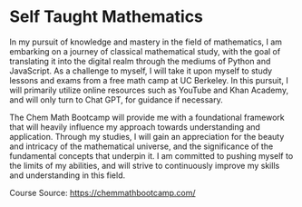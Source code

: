 # Self Taught Mathematics
In my pursuit of knowledge and mastery in the field of mathematics, I am embarking on a journey of classical mathematical study, with the goal of translating it into the digital realm through the mediums of Python and JavaScript. As a challenge to myself, I will take it upon myself to study lessons and exams from a free math camp at UC Berkeley. In this pursuit, I will primarily utilize online resources such as YouTube and Khan Academy, and will only turn to Chat GPT, for guidance if necessary.

The Chem Math Bootcamp will provide me with a foundational framework that will heavily influence my approach towards understanding and application. Through my studies, I will gain an appreciation for the beauty and intricacy of the mathematical universe, and the significance of the fundamental concepts that underpin it. I am committed to pushing myself to the limits of my abilities, and will strive to continuously improve my skills and understanding in this field.

Course Source: https://chemmathbootcamp.com/
